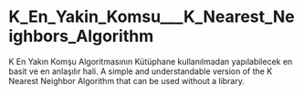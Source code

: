 # K_En_Yakin_Komsu___K_Nearest_Neighbors_Algorithm
 
K En Yakın Komşu Algoritmasının Kütüphane kullanılmadan yapılabilecek en basit ve en anlaşılır hali.
A simple and understandable version of the K Nearest Neighbor Algorithm that can be used without a library.
